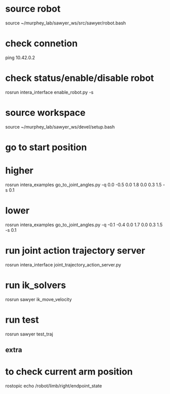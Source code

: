 # source robot
source ~/murphey_lab/sawyer_ws/src/sawyer/robot.bash
# check connetion
ping 10.42.0.2
# check status/enable/disable robot
rosrun intera_interface enable_robot.py -s

# source workspace
source ~/murphey_lab/sawyer_ws/devel/setup.bash

# go to start position
# higher
rosrun intera_examples go_to_joint_angles.py -q 0.0 -0.5 0.0 1.8 0.0 0.3 1.5 -s 0.1
# lower
rosrun intera_examples go_to_joint_angles.py -q -0.1 -0.4 0.0 1.7 0.0 0.3 1.5 -s 0.1

# run joint action trajectory server
rosrun intera_interface joint_trajectory_action_server.py

# run ik_solvers
rosrun sawyer ik_move_velocity

# run test
rosrun sawyer test_traj

## extra
# to check current arm position
rostopic echo /robot/limb/right/endpoint_state
